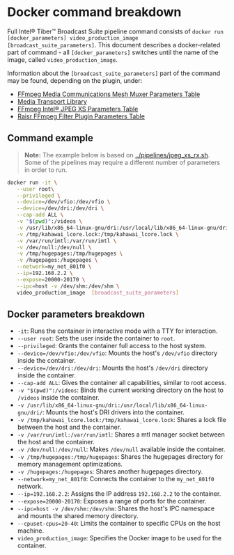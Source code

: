 # Docker command breakdown

Full Intel® Tiber™ Broadcast Suite pipeline command consists of `docker run [docker_parameters] video_production_image [broadcast_suite_parameters]`.
This document describes a docker-related part of command - all `[docker_parameters]` switches until the name of the image, called `video_production_image`.

Information about the `[broadcast_suite_parameters]` part of the command may be found, depending on the plugin, under:
- [FFmpeg Media Communications Mesh Muxer Parameters Table](plugins/media-communications-mesh.md)
- [Media Transport Library](plugins/media-transport-library.md)
- [FFmpeg Intel® JPEG XS Parameters Table](plugins/svt-jpeg-xs.md)
- [Raisr FFmpeg Filter Plugin Parameters Table](plugins/video-super-resolution.md)


## Command example

> **Note:** The example below is based on [../pipelines/jpeg_xs_rx.sh](pipelines/jpeg_xs_rx.sh). Some of the pipelines may require a different number of parameters in order to run.

```bash
docker run -it \
   --user root\
   --privileged \
   --device=/dev/vfio:/dev/vfio \
   --device=/dev/dri:/dev/dri \
   --cap-add ALL \
   -v "$(pwd)":/videos \
   -v /usr/lib/x86_64-linux-gnu/dri:/usr/local/lib/x86_64-linux-gnu/dri/ \
   -v /tmp/kahawai_lcore.lock:/tmp/kahawai_lcore.lock \
   -v /var/run/imtl:/var/run/imtl \
   -v /dev/null:/dev/null \
   -v /tmp/hugepages:/tmp/hugepages \
   -v /hugepages:/hugepages \
   --network=my_net_801f0 \
   --ip=192.168.2.2 \
   --expose=20000-20170 \
   --ipc=host -v /dev/shm:/dev/shm \
   video_production_image  [broadcast_suite_parameters]
```

## Docker parameters breakdown

- `-it`: Runs the container in interactive mode with a TTY for interaction.
- `--user root`: Sets the user inside the container to `root`.
- `--privileged`: Grants the container full access to the host system.
- `--device=/dev/vfio:/dev/vfio`: Mounts the host's `/dev/vfio` directory inside the container.
- `--device=/dev/dri:/dev/dri`: Mounts the host's `/dev/dri` directory inside the container.
- `--cap-add ALL`: Gives the container all capabilities, similar to root access.
- `-v "$(pwd)":/videos`: Binds the current working directory on the host to `/videos` inside the container.
- `-v /usr/lib/x86_64-linux-gnu/dri:/usr/local/lib/x86_64-linux-gnu/dri/`: Mounts the host's DRI drivers into the container.
- `-v /tmp/kahawai_lcore.lock:/tmp/kahawai_lcore.lock`: Shares a lock file between the host and the container.
- `-v /var/run/imtl:/var/run/imtl`: Shares a mtl manager socket between the host and the container.
- `-v /dev/null:/dev/null`: Makes `/dev/null` available inside the container.
- `-v /tmp/hugepages:/tmp/hugepages`: Shares the hugepages directory for memory management optimizations.
- `-v /hugepages:/hugepages`: Shares another hugepages directory.
- `--network=my_net_801f0`: Connects the container to the `my_net_801f0` network.
- `--ip=192.168.2.2`: Assigns the IP address `192.168.2.2` to the container.
- `--expose=20000-20170`: Exposes a range of ports for the container.
- `--ipc=host -v /dev/shm:/dev/shm`: Shares the host's IPC namespace and mounts the shared memory directory.
- `--cpuset-cpus=20-40`: Limits the container to specific CPUs on the host machine.
- `video_production_image`: Specifies the Docker image to be used for the container.
